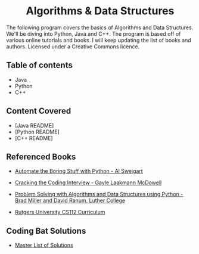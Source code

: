 <h1 align="center">Algorithms & Data Structures</h1>

The following program covers the basics of Algorithms and Data Structures. We'll be diving into Python, Java and C++. 
The program is based off of various online tutorials and books. I will keep updating
the list of books and authors. Licensed under a Creative Commons licence.

## Table of contents  
+ Java 
+ Python
+ C++

## Content Covered 
+ [Java README]
+ [Python README]
+ [C++ README] 

## Referenced Books
+ [Automate the Boring Stuff with Python - Al Sweigart](http://automatetheboringstuff.com/)

+ [Cracking the Coding Interview - Gayle Laakmann McDowell](http://www.crackingthecodinginterview.com/)

+ [Problem Solving with Algorithms and Data Structures using Python -  Brad Miller and David Ranum, Luther College](https://runestone.academy/runestone/books/published/pythonds/index.html)

+ [Rutgers University CS112 Curriculum](https://github.com/USMC1941/CS112-Rutgers)

## Coding Bat Solutions

- [Master List of Solutions](https://github.com/loej/Python-DataStructures/tree/master/Complete%20Python%20Basics/Coding%20Bat%20Solutions)


